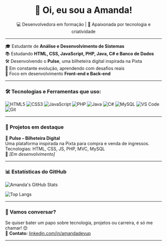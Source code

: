 <h1 align="center">👋 Oi, eu sou a Amanda!</h1>
<p align="center">💻 Desenvolvedora em formação | 🚀 Apaixonada por tecnologia e criatividade</p>

---

🎓 Estudante de **Análise e Desenvolvimento de Sistemas**  
📚 Estudando **HTML, CSS, JavaScript, PHP, Java, C# e Banco de Dados**  
🛠️ Desenvolvendo o **Pulse**, uma bilheteira digital inspirada na Pixta  
🌱 Em constante evolução, aprendendo com desafios reais  
🎯 Foco em desenvolvimento **Front-end e Back-end**

---

### 🛠️ Tecnologias e Ferramentas que uso:

![HTML5](https://img.shields.io/badge/-HTML5-E34F26?style=flat&logo=html5&logoColor=white)
![CSS3](https://img.shields.io/badge/-CSS3-1572B6?style=flat&logo=css3)
![JavaScript](https://img.shields.io/badge/-JavaScript-F7DF1E?style=flat&logo=javascript&logoColor=black)
![PHP](https://img.shields.io/badge/-PHP-777BB4?style=flat&logo=php&logoColor=white)
![Java](https://img.shields.io/badge/-Java-007396?style=flat&logo=java&logoColor=white)
![C#](https://img.shields.io/badge/-C%23-239120?style=flat&logo=c-sharp&logoColor=white)
![MySQL](https://img.shields.io/badge/-MySQL-4479A1?style=flat&logo=mysql&logoColor=white)
![VS Code](https://img.shields.io/badge/-VS%20Code-007ACC?style=flat&logo=visual-studio-code&logoColor=white)
![Git](https://img.shields.io/badge/-Git-F05032?style=flat&logo=git&logoColor=white)

---

### 🚀 Projetos em destaque

📌 **Pulse – Bilheteira Digital**  
Uma plataforma inspirada na Pixta para compra e venda de ingressos.  
Tecnologias: HTML, CSS, JS, PHP, MVC, MySQL  
🔗 *[Em desenvolvimento]*

---

### 📊 Estatísticas do GitHub

![Amanda's GitHub Stats](https://github-readme-stats.vercel.app/api?username=amandadevup&show_icons=true&theme=radical)

![Top Langs](https://github-readme-stats.vercel.app/api/top-langs/?username=amandadevup&layout=compact&theme=radical)

---

### 💬 Vamos conversar?
Se quiser bater um papo sobre tecnologia, projetos ou carreira, é só me chamar! 😊  
📩 **Contato:** [linkedin.com/in/amandadevup](https://linkedin.com/in/amandadevup)

---

